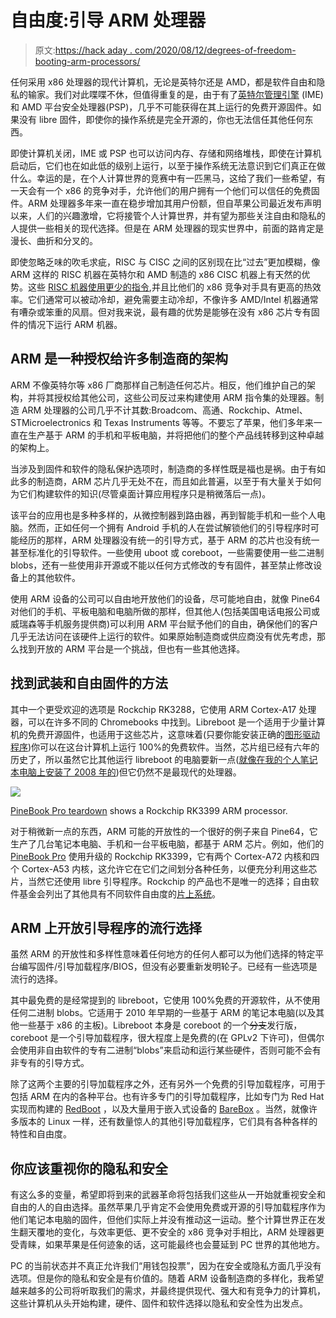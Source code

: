 # 自由度:引导 ARM 处理器

> 原文:[https://hack aday . com/2020/08/12/degrees-of-freedom-booting-arm-processors/](https://hackaday.com/2020/08/12/degrees-of-freedom-booting-arm-processors/)

任何采用 x86 处理器的现代计算机，无论是英特尔还是 AMD，都是软件自由和隐私的输家。我们对此喋喋不休，但值得重复的是，由于有了[英特尔管理引擎](https://hackaday.com/2017/12/11/what-you-need-to-know-about-the-intel-management-engine/) (IME)和 AMD 平台安全处理器(PSP)，几乎不可能获得在其上运行的免费开源固件。如果没有 libre 固件，即使你的操作系统是完全开源的，你也无法信任其他任何东西。

即使计算机关闭，IME 或 PSP 也可以访问内存、存储和网络堆栈，即使在计算机启动后，它们也在如此低的级别上运行，以至于操作系统无法意识到它们真正在做什么。幸运的是，在个人计算世界的竞赛中有一匹黑马，这给了我们一些希望，有一天会有一个 x86 的竞争对手，允许他们的用户拥有一个他们可以信任的免费固件。ARM 处理器多年来一直在稳步增加其用户份额，但自苹果公司最近发布声明以来，人们的兴趣激增，它将接管个人计算世界，并有望为那些关注自由和隐私的人提供一些相关的现代选择。但是在 ARM 处理器的现实世界中，前面的路肯定是漫长、曲折和分叉的。

即使忽略乏味的吹毛求疵，RISC 与 CISC 之间的区别现在比“过去”更加模糊，像 ARM 这样的 RISC 机器在英特尔和 AMD 制造的 x86 CISC 机器上有天然的优势。这些 [RISC 机器使用更少的指令](https://hackaday.com/2018/05/08/sophie-wilson-arm-and-how-making-things-simpler-made-them-faster-more-efficient/),并且比他们的 x86 竞争对手具有更高的热效率。它们通常可以被动冷却，避免需要主动冷却，不像许多 AMD/Intel 机器通常有嘈杂或笨重的风扇。但对我来说，最有趣的优势是能够在没有 x86 芯片专有固件的情况下运行 ARM 机器。

## ARM 是一种授权给许多制造商的架构

ARM 不像英特尔等 x86 厂商那样自己制造任何芯片。相反，他们维护自己的架构，并将其授权给其他公司，这些公司反过来构建使用 ARM 指令集的处理器。制造 ARM 处理器的公司几乎不计其数:Broadcom、高通、Rockchip、Atmel、STMicroelectronics 和 Texas Instruments 等等。不要忘了苹果，他们多年来一直在生产基于 ARM 的手机和平板电脑，并将把他们的整个产品线转移到这种卓越的架构上。

当涉及到固件和软件的隐私保护选项时，制造商的多样性既是福也是祸。由于有如此多的制造商，ARM 芯片几乎无处不在，而且如此普遍，以至于有大量关于如何为它们构建软件的知识(尽管桌面计算应用程序只是稍微落后一点)。

该平台的应用也是多种多样的，从微控制器到路由器，再到智能手机和一些个人电脑。然而，正如任何一个拥有 Android 手机的人在尝试解锁他们的引导程序时可能经历的那样，ARM 处理器没有统一的引导方式，基于 ARM 的芯片也没有统一甚至标准化的引导软件。一些使用 uboot 或 coreboot，一些需要使用一些二进制 blobs，还有一些使用非开源或不能以任何方式修改的专有固件，甚至禁止修改设备上的其他软件。

使用 ARM 设备的公司可以自由地开放他们的设备，尽可能地自由，就像 Pine64 对他们的手机、平板电脑和电脑所做的那样，但其他人(包括美国电话电报公司或威瑞森等手机服务提供商)可以利用 ARM 平台赋予他们的自由，确保他们的客户几乎无法访问在该硬件上运行的软件。如果原始制造商或供应商没有优先考虑，那么找到开放的 ARM 平台是一个挑战，但也有一些其他选择。

## 找到武装和自由固件的方法

其中一个更受欢迎的选项是 Rockchip RK3288，它使用 ARM Cortex-A17 处理器，可以在许多不同的 Chromebooks 中找到。Libreboot 是一个适用于少量计算机的免费开源固件，也适用于这些芯片，这意味着(只要你能安装正确的[图形驱动程序](https://panfrost.freedesktop.org/))你可以在这台计算机上运行 100%的免费软件。当然，芯片组已经有六年的历史了，所以虽然它比其他运行 libreboot 的电脑要新一点([就像在我的个人笔记本电脑上安装了 2008 年的](https://hackaday.com/2016/12/16/installing-libreboot/))但它仍然不是最现代的处理器。

![](../Images/f36bc5d657a1a2e5fcdfd60287fc599a.png)

[PineBook Pro teardown](https://wiki.pine64.org/index.php/Pinebook_Pro#Mainboard_Switches_and_Buttons) shows a Rockchip RK3399 ARM processor.

对于稍微新一点的东西，ARM 可能的开放性的一个很好的例子来自 Pine64，它生产了几台笔记本电脑、手机和一台平板电脑，都基于 ARM 芯片。例如，他们的 [PineBook Pro](https://www.pine64.org/pinebook-pro/) 使用升级的 Rockchip RK3399，它有两个 Cortex-A72 内核和四个 Cortex-A53 内核，这允许它在它们之间划分各种任务，以便充分利用这些芯片，当然它还使用 libre 引导程序。Rockchip 的产品也不是唯一的选择；自由软件基金会列出了其他具有不同软件自由度的[片上系统](https://www.fsf.org/resources/hw/single-board-computers)。

## ARM 上开放引导程序的流行选择

虽然 ARM 的开放性和多样性意味着任何地方的任何人都可以为他们选择的特定平台编写固件/引导加载程序/BIOS，但没有必要重新发明轮子。已经有一些选项是流行的选择。

其中最免费的是经常提到的 libreboot，它使用 100%免费的开源软件，从不使用任何二进制 blobs。它适用于 2010 年早期的一些基于 ARM 的笔记本电脑(以及其他一些基于 x86 的主板)。Libreboot 本身是 coreboot 的一个~~分支~~发行版，coreboot 是一个引导加载程序，很大程度上是免费的(在 GPLv2 下许可)，但偶尔会使用非自由软件的专有二进制“blobs”来启动和运行某些硬件，否则可能不会有非专有的引导方式。

除了这两个主要的引导加载程序之外，还有另外一个免费的引导加载程序，可用于包括 ARM 在内的各种平台。也有许多专门的引导加载程序，比如专门为 Red Hat 实现而构建的 [RedBoot](https://sourceware.org/redboot/) ，以及大量用于嵌入式设备的 [BareBox](https://barebox.org/) 。当然，就像许多版本的 Linux 一样，还有数量惊人的其他引导加载程序，它们具有各种各样的特性和自由度。

## 你应该重视你的隐私和安全

有这么多的变量，希望即将到来的武器革命将包括我们这些从一开始就重视安全和自由的人的自由选择。虽然苹果几乎肯定不会使用免费或开源的引导加载程序作为他们笔记本电脑的固件，但他们实际上并没有推动这一运动。整个计算世界正在发生翻天覆地的变化，与效率更低、更不安全的 x86 竞争对手相比，ARM 处理器更受青睐，如果苹果是任何迹象的话，这可能最终也会蔓延到 PC 世界的其他地方。

PC 的当前状态并不真正允许我们“用钱包投票”，因为在安全或隐私方面几乎没有选项。但是你的隐私和安全是有价值的。随着 ARM 设备制造商的多样化，我希望越来越多的公司将听取我们的需求，并最终提供现代、强大和有竞争力的计算机，这些计算机从头开始构建，硬件、固件和软件选择以隐私和安全性为出发点。